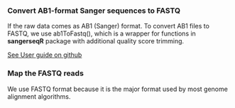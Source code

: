 ### Convert AB1-format Sanger sequences to FASTQ

If the raw data comes as
AB1 (Sanger) format.  To convert AB1 files to FASTQ, we use ab1ToFastq(), which is a wrapper for functions in **sangerseqR** package with additional quality score trimming.

[See User guide on github](https://github.com/markrobinsonuzh/CrispRVariants/blob/master/vignettes/user_guide.Rmd)

### Map the FASTQ reads

We use FASTQ format because it is the major format used by most genome alignment algorithms.